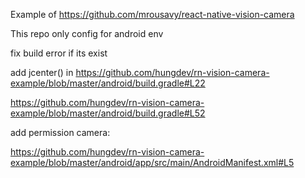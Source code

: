 Example of https://github.com/mrousavy/react-native-vision-camera

This repo only config for android env

fix build error if its exist

add jcenter() in 
https://github.com/hungdev/rn-vision-camera-example/blob/master/android/build.gradle#L22

https://github.com/hungdev/rn-vision-camera-example/blob/master/android/build.gradle#L52


add permission camera:

https://github.com/hungdev/rn-vision-camera-example/blob/master/android/app/src/main/AndroidManifest.xml#L5

